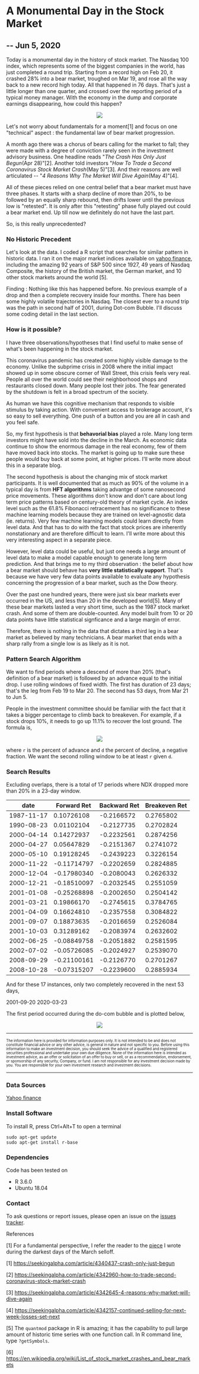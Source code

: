 # A Monumental Day in the Stock Market
## -- Jun 5, 2020

Today is a monumental day in the history of stock market. The Nasdaq 100 index, which represents some of the biggest companies in the world, has just completed a round trip. Starting from a record high on Feb 20, it crashed 28% into a bear market, troughed on Mar 19, and rose all the way back to a new record high today. All that happened in 76 days. That's just a little longer than one quarter, and crossed over the reporting period of a typical money manager. With the economy in the dump and corporate earnings disappearing, how could this happen?

<p align="center"> 
<img src="plots/NDX_jun2020.png">
</p>

Let's not worry about fundamentals for a moment[1] and focus on one "technical" aspect : the fundamental law of bear market progression.

A month ago there was a chorus of bears calling for the market to fall; they were made with a degree of conviction rarely seen in the investment advisory business. One headline reads "_The Crash Has Only Just Begun_(Apr 28)"[2]. Another told investors "_How To Trade a Second Coronavirus Stock Market Crash_(May 5)"[3]. And their reasons are well articulated -- "_4 Reasons Why The Market Will Dive Again_(May 4)"[4]. 

All of these pieces relied on one central belief that a bear market must have three phases. It starts with a sharp decline of more than 20%, to be followed by an equally sharp rebound, then drifts lower until the previous low is "retested". It is only after this "retesting" phase fully played out could a bear market end. Up till now we definitely do not have the last part.

So, is this really unprecedented? 

### No Historic Precedent

Let's look at the data. I coded a R script that searches for similar pattern in historic data. I ran it on the major market indices available on [yahoo finance](https://finance.yahoo.com/), including the amazing 92 years of S&P 500 since 1927, 49 years of Nasdaq Composite, the history of the British market, the German market, and 10 other stock markets around the world [5]. 

Finding : Nothing like this has happened before. No previous example of a drop and then a complete recovery inside four months. There has been some highly volatile trajectories in Nasdaq. The closest ever to a round trip was the path in second half of 2001, during Dot-com Bubble. I'll discuss some coding detail in the last section.

### How is it possible?

I have three observations/hypotheses that I find useful to make sense of what's been happening in the stock market. 

This coronavirus pandemic has created some highly visible damage to the economy. Unlike the subprime crisis in 2008 where the initial impact showed up in some obscure corner of Wall Street, this crisis feels very real. People all over the world could see their neighborhood shops and restaurants closed down. Many people lost their jobs. The fear generated by the shutdown is felt in a broad spectrum of the society. 

As human we have this cognitive mechanism that responds to visible stimulus by taking action. With convenient access to brokerage account, it's so easy to sell everything. One push of a button and you are all in cash and you feel safe. 

So, my first hypothesis is that __behavorial bias__ played a role. Many long term investors might have sold into the decline in the March. As economic data continue to show the enormous damage in the real economy, few of them have moved back into stocks. The market is going up to make sure these people would buy back at some point, at higher prices. I'll write more about this in a separate blog.

The second hypothesis is about the changing mix of stock market participants. It is well documented that as much as 90% of the volume in a typical day is from __HFT algorithms__ taking advantge of some nanosecond price movements. These algorithms don't know and don't care about long term price patterns based on century-old theory of market cycle. An index level such as the 61.8% Fibonacci retracement has no significance to these machine learning models because they are trained on level-agnostic data (ie. returns). Very few machine learning models could learn directly from level data.  And that has to do with the fact that stock prices are inherently nonstationary and are therefore difficult to learn. I'll write more about this very interesting aspect in a separate piece.

However, level data could be useful, but just one needs a large amount of level data to make a model capable enough to generate long term prediction. And that brings me to my third observation : the belief about how a bear market should behave has __very little statistically support__. That's because we have very few data points available to evaluate any hypothesis concerning the progression of a bear market, such as the Dow theory. 

Over the past one hundred years, there were just six bear markets ever occurred in the US, and less than 20 in the developed world[5]. Many of these bear markets lasted a very short time, such as the 1987 stock market crash. And some of them are double-counted. Any model built from 10 or 20 data points have little statistical signficance and a large margin of error. 

Therefore, there is nothing in the data that dictates a third leg in a bear market as believed by many technicians. A bear market that ends with a sharp rally from a single low is as likely as it is not.


### Pattern Search Algorithm
We want to find periods where a descend of more than 20% (that's definition of a bear market) is followed by an advance equal to the initial drop. I use rolling windows of fixed width. The first has duration of 23 days; that's the leg from Feb 19 to Mar 20. The second has 53 days, from Mar 21 to Jun 5. 

People in the investment committee should be familiar with the fact that it takes a bigger percentage to climb back to breakeven. For example, if a stock drops 10%, it needs to go up 11.1% to recover the lost ground. The formula is,

<p align="center"> 
<img src="Img/breakeven_formula1.gif">
</p>

where `r` is the percent of advance and `d` the percent of decline, a negative fraction. We want the second rolling window to be at least `r` given `d`.

### Search Results
Excluding overlaps, there is a total of 17 periods where NDX dropped more than 20% in a 23-day window. 

|    date    |  Forward Ret |  Backward Ret | Breakeven Ret |
| -----------|--------------|---------------|---------------|  
| 1987-11-17 | 0.10726108 | -0.2166572 | 0.2765802 |
| 1990-08-23 | 0.01102104 | -0.2127735 | 0.2702824 |
| 2000-04-14 | 0.14272937 | -0.2232561 | 0.2874256 |
| 2000-04-27 | 0.05647829 | -0.2151367 | 0.2741072 |
| 2000-05-10 | 0.19128245 | -0.2439223 | 0.3226154 | 
| 2000-11-22 | -0.11714797 | -0.2202659 | 0.2824885 |
| 2000-12-04 | -0.17980340 |-0.2080043 | 0.2626332 |
| 2000-12-21 | -0.18510097 |-0.2032545 | 0.2551059 |
| 2001-01-08 | -0.25268898 |-0.2002650 | 0.2504142|
| 2001-03-21 | 0.19866170 |-0.2745615 | 0.3784765|
| 2001-04-09 | 0.16624810 |-0.2357558 |0.3084822|
| 2001-09-07 | 0.18873635 |-0.2016659 |0.2526084|
| 2001-10-03 | 0.31289162 |-0.2083974 |0.2632602|
| 2002-06-25 | -0.08849758 |-0.2051882 |0.2581595|
| 2002-07-02 | -0.05726085 |-0.2024927 |0.2539070|
| 2008-09-29 | -0.21100161 |-0.2126770 |0.2701267|
| 2008-10-28 | -0.07315207 |-0.2239600 |0.2885934|

And for these 17 instances, only two completely recovered in the next 53 days,

2001-09-20
2020-03-23

The first period occurred during the do-com bubble and is plotted below,

<p align="center"> 
<img src="plots/NDX_sep2001.png">
</p>

----

<sub><sup>The information here is provided for information purposes only. It is not intended to be and does not constitute financial advice or any other advice, is general in nature and not specific to you. Before using this information to make an investment decision, you should seek the advice of a qualified and registered securities professional and undertake your own due diligence. None of the information here is intended as investment advice, as an offer or solicitation of an offer to buy or sell, or as a recommendation, endorsement, or sponsorship of any security, Company, or fund. I am not responsible for any investment decision made by you. You are responsible for your own investment research and investment decisions.</sup></sub>

----
 
### Data Sources
[Yahoo finance](https://finance.yahoo.com/)

### Install Software
To install R, press Ctrl+Alt+T to open a terminal

    sudo apt-get update 
    sudo apt-get install r-base

### Dependencies
Code has been tested on 
* R 3.6.0
* Ubuntu 18.04 


### Contact
To ask questions or report issues, please open an issue on the [issues tracker](https://github.com/htso/Monumental_Day/issues).


References

[1] For a fundamental perspective, I refer the reader to the [piece](https://github.com/htso/bear_market) I wrote during the darkest days of the March selloff.

[1] https://seekingalpha.com/article/4340437-crash-only-just-begun

[2] https://seekingalpha.com/article/4342960-how-to-trade-second-coronavirus-stock-market-crash

[3] https://seekingalpha.com/article/4342645-4-reasons-why-market-will-dive-again

[4] https://seekingalpha.com/article/4342157-continued-selling-for-next-week-losses-set-next

[5] The `quantmod` package in R is amazing; it has the capability to pull large amount of historic time series with one function call. In R command line, type `?getSymbols`.

[6] https://en.wikipedia.org/wiki/List_of_stock_market_crashes_and_bear_markets



